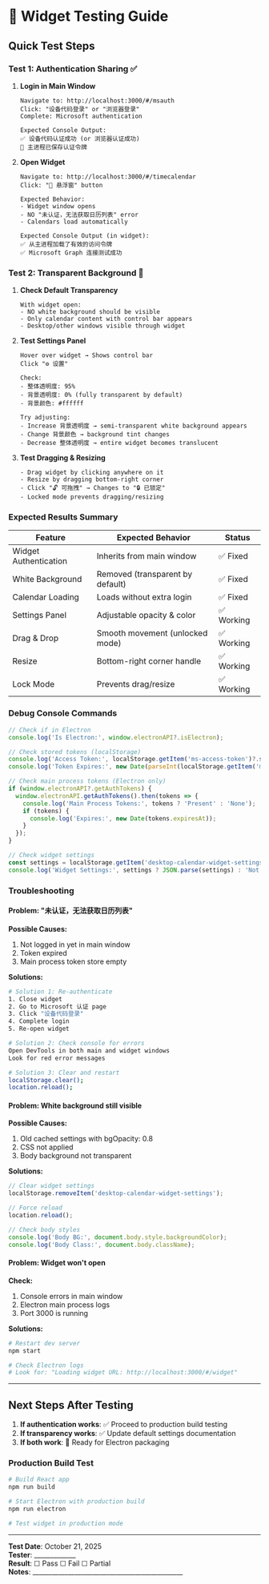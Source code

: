 # 🧪 Widget Testing Guide

## Quick Test Steps

### Test 1: Authentication Sharing ✅

1. **Login in Main Window**
   ```
   Navigate to: http://localhost:3000/#/msauth
   Click: "设备代码登录" or "浏览器登录"
   Complete: Microsoft authentication
   
   Expected Console Output:
   ✅ 设备代码认证成功 (or 浏览器认证成功)
   🔐 主进程已保存认证令牌
   ```

2. **Open Widget**
   ```
   Navigate to: http://localhost:3000/#/timecalendar
   Click: "📍 悬浮窗" button
   
   Expected Behavior:
   - Widget window opens
   - NO "未认证，无法获取日历列表" error
   - Calendars load automatically
   
   Expected Console Output (in widget):
   ✅ 从主进程加载了有效的访问令牌
   ✅ Microsoft Graph 连接测试成功
   ```

### Test 2: Transparent Background 🎨

1. **Check Default Transparency**
   ```
   With widget open:
   - NO white background should be visible
   - Only calendar content with control bar appears
   - Desktop/other windows visible through widget
   ```

2. **Test Settings Panel**
   ```
   Hover over widget → Shows control bar
   Click "⚙️ 设置"
   
   Check:
   - 整体透明度: 95%
   - 背景透明度: 0% (fully transparent by default)
   - 背景颜色: #ffffff
   
   Try adjusting:
   - Increase 背景透明度 → semi-transparent white background appears
   - Change 背景颜色 → background tint changes
   - Decrease 整体透明度 → entire widget becomes translucent
   ```

3. **Test Dragging & Resizing**
   ```
   - Drag widget by clicking anywhere on it
   - Resize by dragging bottom-right corner
   - Click "🔓 可拖拽" → Changes to "🔒 已锁定"
   - Locked mode prevents dragging/resizing
   ```

### Expected Results Summary

| Feature | Expected Behavior | Status |
|---------|------------------|--------|
| Widget Authentication | Inherits from main window | ✅ Fixed |
| White Background | Removed (transparent by default) | ✅ Fixed |
| Calendar Loading | Loads without extra login | ✅ Fixed |
| Settings Panel | Adjustable opacity & color | ✅ Working |
| Drag & Drop | Smooth movement (unlocked mode) | ✅ Working |
| Resize | Bottom-right corner handle | ✅ Working |
| Lock Mode | Prevents drag/resize | ✅ Working |

### Debug Console Commands

```javascript
// Check if in Electron
console.log('Is Electron:', window.electronAPI?.isElectron);

// Check stored tokens (localStorage)
console.log('Access Token:', localStorage.getItem('ms-access-token')?.substring(0, 20) + '...');
console.log('Token Expires:', new Date(parseInt(localStorage.getItem('ms-token-expires'))));

// Check main process tokens (Electron only)
if (window.electronAPI?.getAuthTokens) {
  window.electronAPI.getAuthTokens().then(tokens => {
    console.log('Main Process Tokens:', tokens ? 'Present' : 'None');
    if (tokens) {
      console.log('Expires:', new Date(tokens.expiresAt));
    }
  });
}

// Check widget settings
const settings = localStorage.getItem('desktop-calendar-widget-settings');
console.log('Widget Settings:', settings ? JSON.parse(settings) : 'Not set');
```

### Troubleshooting

#### Problem: "未认证，无法获取日历列表"

**Possible Causes:**
1. Not logged in yet in main window
2. Token expired
3. Main process token store empty

**Solutions:**
```bash
# Solution 1: Re-authenticate
1. Close widget
2. Go to Microsoft 认证 page
3. Click "设备代码登录"
4. Complete login
5. Re-open widget

# Solution 2: Check console for errors
Open DevTools in both main and widget windows
Look for red error messages

# Solution 3: Clear and restart
localStorage.clear();
location.reload();
```

#### Problem: White background still visible

**Possible Causes:**
1. Old cached settings with bgOpacity: 0.8
2. CSS not applied
3. Body background not transparent

**Solutions:**
```javascript
// Clear widget settings
localStorage.removeItem('desktop-calendar-widget-settings');

// Force reload
location.reload();

// Check body styles
console.log('Body BG:', document.body.style.backgroundColor);
console.log('Body Class:', document.body.className);
```

#### Problem: Widget won't open

**Check:**
1. Console errors in main window
2. Electron main process logs
3. Port 3000 is running

**Solutions:**
```bash
# Restart dev server
npm start

# Check Electron logs
# Look for: "Loading widget URL: http://localhost:3000/#/widget"
```

---

## Next Steps After Testing

1. **If authentication works**: ✅ Proceed to production build testing
2. **If transparency works**: ✅ Update default settings documentation
3. **If both work**: 🎉 Ready for Electron packaging

### Production Build Test

```bash
# Build React app
npm run build

# Start Electron with production build
npm run electron

# Test widget in production mode
```

---

**Test Date**: October 21, 2025  
**Tester**: _____________  
**Result**: ☐ Pass  ☐ Fail  ☐ Partial  
**Notes**: _______________________________________________
